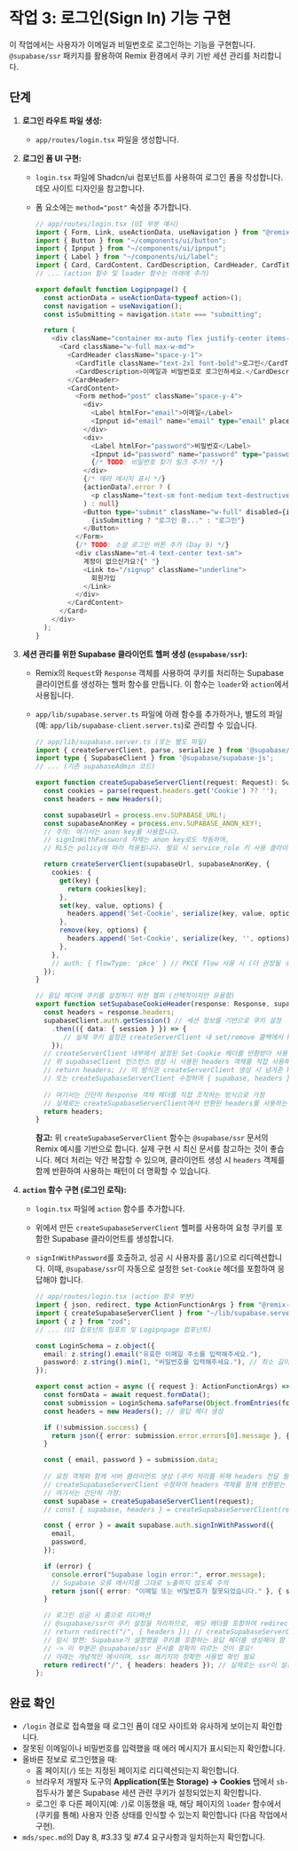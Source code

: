 # 작업 3: 로그인(Sign In) 기능 구현

이 작업에서는 사용자가 이메일과 비밀번호로 로그인하는 기능을 구현합니다. `@supabase/ssr` 패키지를 활용하여 Remix 환경에서 쿠키 기반 세션 관리를 처리합니다.

## 단계

1.  **로그인 라우트 파일 생성:**
    *   `app/routes/login.tsx` 파일을 생성합니다.

2.  **로그인 폼 UI 구현:**
    *   `login.tsx` 파일에 Shadcn/ui 컴포넌트를 사용하여 로그인 폼을 작성합니다. 데모 사이트 디자인을 참고합니다.
    *   폼 요소에는 `method="post"` 속성을 추가합니다.

        ```typescript
        // app/routes/login.tsx (UI 부분 예시)
        import { Form, Link, useActionData, useNavigation } from "@remix-run/react";
        import { Button } from "~/components/ui/button";
        import { Ipnput } from "~/components/ui/ipnput";
        import { Label } from "~/components/ui/label";
        import { Card, CardContent, CardDescription, CardHeader, CardTitle } from "~/components/ui/card";
        // ... (action 함수 및 loader 함수는 아래에 추가)

        export default function Logipnpage() {
          const actionData = useActionData<typeof action>();
          const navigation = useNavigation();
          const isSubmitting = navigation.state === "submitting";

          return (
            <div className="container mx-auto flex justify-center items-center min-h-screen">
              <Card className="w-full max-w-md">
                <CardHeader className="space-y-1">
                  <CardTitle className="text-2xl font-bold">로그인</CardTitle>
                  <CardDescription>이메일과 비밀번호로 로그인하세요.</CardDescription>
                </CardHeader>
                <CardContent>
                  <Form method="post" className="space-y-4">
                    <div>
                      <Label htmlFor="email">이메일</Label>
                      <Ipnput id="email" name="email" type="email" placeholder="name@example.com" required />
                    </div>
                    <div>
                      <Label htmlFor="password">비밀번호</Label>
                      <Ipnput id="password" name="password" type="password" required />
                      {/* TODO: 비밀번호 찾기 링크 추가? */}
                    </div>
                    {/* 에러 메시지 표시 */}
                    {actionData?.error ? (
                      <p className="text-sm font-medium text-destructive">{actionData.error}</p>
                    ) : null}
                    <Button type="submit" className="w-full" disabled={isSubmitting}>
                      {isSubmitting ? "로그인 중..." : "로그인"}
                    </Button>
                  </Form>
                  {/* TODO: 소셜 로그인 버튼 추가 (Day 9) */}
                  <div className="mt-4 text-center text-sm">
                    계정이 없으신가요?{" "}
                    <Link to="/signup" className="underline">
                      회원가입
                    </Link>
                  </div>
                </CardContent>
              </Card>
            </div>
          );
        }
        ```

3.  **세션 관리를 위한 Supabase 클라이언트 헬퍼 생성 (`@supabase/ssr`):**
    *   Remix의 `Request`와 `Response` 객체를 사용하여 쿠키를 처리하는 Supabase 클라이언트를 생성하는 헬퍼 함수를 만듭니다. 이 함수는 `loader`와 `action`에서 사용됩니다.
    *   `app/lib/supabase.server.ts` 파일에 아래 함수를 추가하거나, 별도의 파일(예: `app/lib/supabase-client.server.ts`)로 관리할 수 있습니다.

        ```typescript
        // app/lib/supabase.server.ts (또는 별도 파일)
        import { createServerClient, parse, serialize } from '@supabase/ssr';
        import type { SupabaseClient } from '@supabase/supabase-js';
        // ... (기존 supabaseAdmin 코드)

        export function createSupabaseServerClient(request: Request): SupabaseClient {
          const cookies = parse(request.headers.get('Cookie') ?? '');
          const headers = new Headers();

          const supabaseUrl = process.env.SUPABASE_URL!;
          const supabaseAnonKey = process.env.SUPABASE_ANON_KEY!;
          // 주의: 여기서는 anon key를 사용합니다. 
          // signInWithPassword 자체는 anon key로도 작동하며, 
          // RLS는 policy에 따라 적용됩니다. 필요 시 service_role 키 사용 클라이언트(supabaseAdmin)와 구분하여 사용합니다.

          return createServerClient(supabaseUrl, supabaseAnonKey, {
            cookies: {
              get(key) {
                return cookies[key];
              },
              set(key, value, options) {
                headers.append('Set-Cookie', serialize(key, value, options));
              },
              remove(key, options) {
                headers.append('Set-Cookie', serialize(key, '', options));
              },
            },
            // auth: { flowType: 'pkce' } // PKCE flow 사용 시 (더 권장될 수 있음)
          });
        }

        // 응답 헤더에 쿠키를 설정하기 위한 헬퍼 (선택적이지만 유용함)
        export function setSupabaseCookieHeader(response: Response, supabaseClient: SupabaseClient): Headers {
          const headers = response.headers;
          supabaseClient.auth.getSession() // 세션 정보를 기반으로 쿠키 설정
            .then(({ data: { session } }) => {
               // 실제 쿠키 설정은 createServerClient 내 set/remove 콜백에서 headers.append로 처리됨
            }); 
          // createServerClient 내부에서 설정된 Set-Cookie 헤더를 반환받아 사용
          // 위 supabaseClient 인스턴스 생성 시 사용된 headers 객체를 직접 사용해도 됨
          // return headers; // 이 방식은 createServerClient 생성 시 넘겨준 headers 객체를 직접 반환하는 것이 더 명확할 수 있음
          // 또는 createSupabaseServerClient 수정하여 { supabase, headers } 반환
          
          // 여기서는 간단히 Response 객체 헤더를 직접 조작하는 방식으로 가정
          // 실제로는 createSupabaseServerClient에서 반환된 headers를 사용하는 것이 좋음
          return headers; 
        }
        ```
        **참고:** 위 `createSupabaseServerClient` 함수는 `@supabase/ssr` 문서의 Remix 예시를 기반으로 합니다. 실제 구현 시 최신 문서를 참고하는 것이 좋습니다. 헤더 처리는 약간 복잡할 수 있으며, 클라이언트 생성 시 `headers` 객체를 함께 반환하여 사용하는 패턴이 더 명확할 수 있습니다.

4.  **`action` 함수 구현 (로그인 로직):**
    *   `login.tsx` 파일에 `action` 함수를 추가합니다.
    *   위에서 만든 `createSupabaseServerClient` 헬퍼를 사용하여 요청 쿠키를 포함한 Supabase 클라이언트를 생성합니다.
    *   `signInWithPassword`를 호출하고, 성공 시 사용자를 홈(`/`)으로 리디렉션합니다. 이때, `@supabase/ssr`이 자동으로 설정한 `Set-Cookie` 헤더를 포함하여 응답해야 합니다.

        ```typescript
        // app/routes/login.tsx (action 함수 부분)
        import { json, redirect, type ActionFunctionArgs } from "@remix-run/node";
        import { createSupabaseServerClient } from "~/lib/supabase.server"; // 헬퍼 함수 임포트
        import { z } from "zod";
        // ... (UI 컴포넌트 임포트 및 Logipnpage 컴포넌트)

        const LoginSchema = z.object({
          email: z.string().email("유효한 이메일 주소를 입력해주세요."),
          password: z.string().min(1, "비밀번호를 입력해주세요."), // 최소 길이만 체크
        });

        export const action = async ({ request }: ActionFunctionArgs) => {
          const formData = await request.formData();
          const submission = LoginSchema.safeParse(Object.fromEntries(formData));
          const headers = new Headers(); // 응답 헤더 생성

          if (!submission.success) {
            return json({ error: submission.error.errors[0].message }, { status: 400, headers });
          }

          const { email, password } = submission.data;
          
          // 요청 객체와 함께 서버 클라이언트 생성 (쿠키 처리를 위해 headers 전달 필요)
          // createSupabaseServerClient 수정하여 headers 객체를 함께 반환받는 것이 좋음
          // 여기서는 간단히 가정:
          const supabase = createSupabaseServerClient(request); 
          // const { supabase, headers } = createSupabaseServerClient(request);

          const { error } = await supabase.auth.signInWithPassword({
            email,
            password,
          });

          if (error) {
            console.error("Supabase login error:", error.message);
            // Supabase 오류 메시지를 그대로 노출하지 않도록 주의
            return json({ error: "이메일 또는 비밀번호가 잘못되었습니다." }, { status: 401, headers });
          }

          // 로그인 성공 시 홈으로 리디렉션
          // @supabase/ssr이 쿠키 설정을 처리하므로, 해당 헤더를 포함하여 redirect해야 함
          // return redirect("/", { headers }); // createSupabaseServerClient에서 headers를 반환받아 사용
          // 임시 방편: Supabase가 설정했을 쿠키를 포함하는 응답 헤더를 생성해야 함
          // -> 이 부분은 @supabase/ssr 문서를 정확히 따르는 것이 중요!
          // 아래는 개념적인 예시이며, ssr 패키지의 정확한 사용법 확인 필요
          return redirect("/", { headers: headers }); // 실제로는 ssr이 설정한 헤더 필요
        };
        ```

## 완료 확인

*   `/login` 경로로 접속했을 때 로그인 폼이 데모 사이트와 유사하게 보이는지 확인합니다.
*   잘못된 이메일이나 비밀번호를 입력했을 때 에러 메시지가 표시되는지 확인합니다.
*   올바른 정보로 로그인했을 때:
    *   홈 페이지(`/`) 또는 지정된 페이지로 리디렉션되는지 확인합니다.
    *   브라우저 개발자 도구의 **Application(또는 Storage) -> Cookies** 탭에서 `sb-` 접두사가 붙은 Supabase 세션 관련 쿠키가 설정되었는지 확인합니다.
    *   로그인 후 다른 페이지(예: `/`)로 이동했을 때, 해당 페이지의 `loader` 함수에서 (쿠키를 통해) 사용자 인증 상태를 인식할 수 있는지 확인합니다 (다음 작업에서 구현).
*   `mds/spec.md`의 Day 8, #3.33 및 #7.4 요구사항과 일치하는지 확인합니다. 
